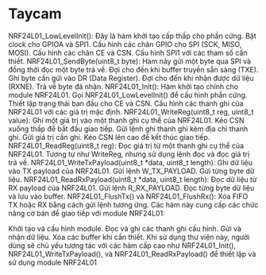 # Taycam
NRF24L01_LowLevelInit():
Đây là hàm khởi tạo cấp thấp cho phần cứng.
Bật clock cho GPIOA và SPI1.
Cấu hình các chân GPIO cho SPI (SCK, MISO, MOSI).
Cấu hình các chân CE và CSN.
Cấu hình SPI1 với các tham số cần thiết.
NRF24L01_SendByte(uint8_t byte):
Hàm này gửi một byte qua SPI và đồng thời đọc một byte trả về.
Đợi cho đến khi buffer truyền sẵn sàng (TXE).
Ghi byte cần gửi vào DR (Data Register).
Đợi cho đến khi nhận được dữ liệu (RXNE).
Trả về byte đã nhận.
NRF24L01_Init():
Hàm khởi tạo chính cho module NRF24L01.
Gọi NRF24L01_LowLevelInit() để cấu hình phần cứng.
Thiết lập trạng thái ban đầu cho CE và CSN.
Cấu hình các thanh ghi của NRF24L01 với các giá trị mặc định.
NRF24L01_WriteReg(uint8_t reg, uint8_t value):
Ghi một giá trị vào một thanh ghi cụ thể của NRF24L01.
Kéo CSN xuống thấp để bắt đầu giao tiếp.
Gửi lệnh ghi thanh ghi kèm địa chỉ thanh ghi.
Gửi giá trị cần ghi.
Kéo CSN lên cao để kết thúc giao tiếp.
NRF24L01_ReadReg(uint8_t reg):
Đọc giá trị từ một thanh ghi cụ thể của NRF24L01.
Tương tự như WriteReg, nhưng sử dụng lệnh đọc và đọc giá trị trả về.
NRF24L01_WriteTxPayload(uint8_t *data, uint8_t length):
Ghi dữ liệu vào TX payload của NRF24L01.
Gửi lệnh W_TX_PAYLOAD.
Gửi từng byte dữ liệu.
NRF24L01_ReadRxPayload(uint8_t *data, uint8_t length):
Đọc dữ liệu từ RX payload của NRF24L01.
Gửi lệnh R_RX_PAYLOAD.
Đọc từng byte dữ liệu và lưu vào buffer.
NRF24L01_FlushTx() và NRF24L01_FlushRx():
Xóa FIFO TX hoặc RX bằng cách gửi lệnh tương ứng.
Các hàm này cung cấp các chức năng cơ bản để giao tiếp với module NRF24L01:

Khởi tạo và cấu hình module.
Đọc và ghi các thanh ghi cấu hình.
Gửi và nhận dữ liệu.
Xóa các buffer khi cần thiết.
Khi sử dụng thư viện này, người dùng sẽ chủ yếu tương tác với các hàm cấp cao như NRF24L01_Init(), NRF24L01_WriteTxPayload(), và NRF24L01_ReadRxPayload() để thiết lập và sử dụng module NRF24L01
